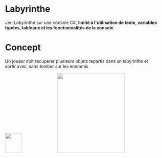 # Labyrinthe
 Jeu Labyrinthe sur une console C#, <strong>limité à l'utilisation de texte, variables typées, tableaux et les fonctionnalités de la console.</strong>

# Concept
Un joueur doit récuperer plusieurs objets repartis dans un labyrinthe et sortir avec, sans tomber sur les enemmis
<div style="height: 600px">
<img src="https://github.com/voixdigitale/Labyrinthe/assets/73294082/23ce3102-0d8b-4108-a86c-4ef87d64179c" style=" width:33%; ">
<img src="https://github.com/voixdigitale/Labyrinthe/assets/73294082/de4740de-834b-417b-acaf-842093d6ff9b" style=" width:66%; ">
</div>
